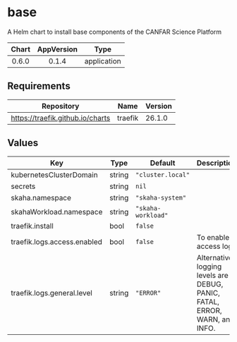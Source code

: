 # base

A Helm chart to install base components of the CANFAR Science Platform

| Chart | AppVersion | Type |
|:-----:|:----------:|:----:|
|0.6.0<!-- x-release-please-version --> | 0.1.4 | application |

## Requirements

| Repository | Name | Version |
|------------|------|---------|
| https://traefik.github.io/charts | traefik | 26.1.0 |

## Values

| Key | Type | Default | Description |
|-----|------|---------|-------------|
| kubernetesClusterDomain | string | `"cluster.local"` |  |
| secrets | string | `nil` |  |
| skaha.namespace | string | `"skaha-system"` |  |
| skahaWorkload.namespace | string | `"skaha-workload"` |  |
| traefik.install | bool | `false` |  |
| traefik.logs.access.enabled | bool | `false` | To enable access logs |
| traefik.logs.general.level | string | `"ERROR"` | Alternative logging levels are DEBUG, PANIC, FATAL, ERROR, WARN, and INFO. |
